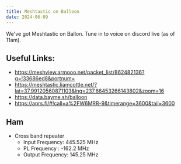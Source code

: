 ```yaml
---
title: Meshtastic on Balloon
date: 2024-06-09
---
```


We've got Meshtastic on Ballon. Tune in to voice on discord live (as of 11am).

## Useful Links:
* https://meshview.armooo.net/packet_list/862482136?q=!33686ed8&portnum=
* https://meshtastic.liamcottle.net/?lat=37.99120560871103&lng=237.66453266143802&zoom=16
* https://data.bayme.sh/balloon
* https://aprs.fi/#!call=a%2FW6MRR-9&timerange=3600&tail=3600

## Ham
* Cross band repeater
    * Input Frequency: 445.525 MHz
    * PL Frequency : -162.2 MHz
    * Output Frequency: 145.25 MHz
